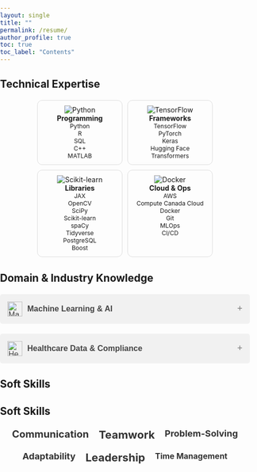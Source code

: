```yaml
---
layout: single
title: ""
permalink: /resume/
author_profile: true
toc: true
toc_label: "Contents"
---
```

## Technical Expertise

<div style="display: flex; flex-wrap: wrap; gap: 10px; justify-content: center; margin-top: 20px;">
  <div style="width: 150px; padding: 10px; border: 1px solid #ddd; border-radius: 10px; text-align: center;">
    <img src="https://img.icons8.com/color/48/000000/python.png" alt="Python">
    <h4 style="font-size: 14px;">Programming</h4>
    <p style="font-size: 12px;">
      Python<br>
      R<br>
      SQL<br>
      C++<br>
      MATLAB<br>
    </p>
  </div>
  
  <div style="width: 150px; padding: 10px; border: 1px solid #ddd; border-radius: 10px; text-align: center;">
    <img src="https://img.icons8.com/color/48/000000/tensorflow.png" alt="TensorFlow">
    <h4 style="font-size: 14px;">Frameworks</h4>
    <p style="font-size: 12px;">
      TensorFlow<br>
      PyTorch<br>
      Keras<br>
      Hugging Face Transformers<br>
    </p>
  </div>
  
  <div style="width: 150px; padding: 10px; border: 1px solid #ddd; border-radius: 10px; text-align: center;">
    <img src="https://img.icons8.com/ios/50/000000/scikit-learn.png" alt="Scikit-learn">
    <h4 style="font-size: 14px;">Libraries</h4>
    <p style="font-size: 12px;">
      JAX<br>
      OpenCV<br>
      SciPy<br>
      Scikit-learn<br>
      spaCy<br>
      Tidyverse<br>
      PostgreSQL<br>
      Boost<br>
    </p>
  </div>
  
  <div style="width: 150px; padding: 10px; border: 1px solid #ddd; border-radius: 10px; text-align: center;">
    <img src="https://img.icons8.com/color/48/000000/docker.png" alt="Docker">
    <h4 style="font-size: 14px;">Cloud & Ops</h4>
    <p style="font-size: 12px;">
      AWS<br>
      Compute Canada Cloud<br>
      Docker<br>
      Git<br>
      MLOps<br>
      CI/CD<br>
    </p>
  </div>
</div>

## Domain & Industry Knowledge

<!-- Machine Learning & AI Accordion -->
<div style="max-width: 800px; margin: 20px auto; text-align: left;">
  <button class="accordion">
    <img src="https://img.icons8.com/ios/50/000000/artificial-intelligence.png" alt="Machine Learning Icon" style="height: 30px; margin-right: 10px;">
    <strong>Machine Learning & AI</strong>
  </button>
  <div class="panel">
    <p>In-depth knowledge of various Machine Learning techniques, including both <strong>Supervised</strong> and <strong>Unsupervised Learning</strong>, allowing for the creation of models that can predict outcomes and discover hidden patterns in data. Expertise in <strong>Deep Learning</strong> with advanced models like <strong>Convolutional Neural Networks (CNNs)</strong>, <strong>Recurrent Neural Networks (RNNs)</strong>, <strong>Generative Adversarial Networks (GANs)</strong>, and <strong>Autoencoders</strong>. Proficient in implementing solutions for complex problems in <strong>Natural Language Processing (NLP)</strong> and <strong>Computer Vision</strong>, enabling the extraction of insights from text and image data.</p>
  </div>
</div>

<!-- Healthcare Data & Compliance Accordion -->
<div style="max-width: 800px; margin: 20px auto; text-align: left;">
  <button class="accordion">
    <img src="https://img.icons8.com/ios/50/000000/hospital-room.png" alt="Healthcare Icon" style="height: 30px; margin-right: 10px;">
    <strong>Healthcare Data & Compliance</strong>
  </button>
  <div class="panel">
    <p>Extensive experience working with healthcare data systems like <strong>Electronic Health Records (EHR)</strong> and <strong>Electronic Medical Records (EMR)</strong>, ensuring proper management and integration of patient data. Expertise in <strong>Hospital Information Systems (HIS)</strong> for seamless healthcare operations. Well-versed in industry regulations, including <strong>HIPAA (Health Insurance Portability and Accountability Act)</strong>, <strong>FDA (U.S. Food and Drug Administration)</strong>, and <strong>HL7 (Health Level Seven Standards)</strong>, ensuring compliance in handling sensitive healthcare information. Knowledgeable in the implementation of systems that improve healthcare delivery, protect patient privacy, and meet government standards.</p>
  </div>
</div>

  <style>
    /* Basic Reset */
    body, h4, p {
      margin: 0;
      padding: 0;
    }

    /* Accordion button styles */
    .accordion {
      background-color: #f1f1f1;
      color: #444;
      padding: 15px;
      width: 100%;
      text-align: left;
      border: none;
      outline: none;
      cursor: pointer;
      font-size: 16px;
      transition: 0.4s;
      display: flex;
      align-items: center;
      border-radius: 5px;
    }

    .accordion:hover {
      background-color: #ddd;
    }

    .accordion:after {
      content: '\002B';  /* "+" symbol */
      font-size: 18px;
      color: #777;
      margin-left: auto;
    }

    .accordion.active:after {
      content: "\2212";  /* "−" symbol */
    }

    /* Panel (hidden by default) */
    .panel {
      padding: 15px;
      background-color: #f9f9f9;
      display: none;
      overflow: hidden;
      border-radius: 5px;
      margin-top: 10px;
    }

    /* Style for active accordion (when expanded) */
    .accordion.active + .panel {
      display: block;
    }

    /* Accordion Container */
    .accordion-container {
      max-width: 800px;
      margin: 20px auto;
      text-align: left;
    }

    /* Icon Styles */
    .accordion img {
      height: 30px;
      margin-right: 10px;
    }

    /* Responsive Design */
    @media (max-width: 768px) {
      .accordion {
        font-size: 14px;
      }

      .panel p {
        font-size: 14px;
      }
    }
  </style>

<body>


  <!-- JavaScript for Accordion Toggle -->
  <script>
    // Accordion toggle behavior
    document.querySelectorAll('.accordion').forEach((accordion) => {
      accordion.addEventListener('click', function() {
        this.classList.toggle('active');
        const panel = this.nextElementSibling;
        if (panel.style.display === 'block') {
          panel.style.display = 'none';
        } else {
          panel.style.display = 'block';
        }
      });
    });
  </script>

</body>


## Soft Skills
<h2>Soft Skills</h2>

<div class="skill-cloud">
  <span class="skill-word">Communication</span>
  <span class="skill-word">Teamwork</span>
  <span class="skill-word">Problem-Solving</span>
  <span class="skill-word">Adaptability</span>
  <span class="skill-word">Leadership</span>
  <span class="skill-word">Time Management</span>
</div>

<style>
  .skill-cloud {
    display: flex;
    flex-wrap: wrap;
    justify-content: center;
    gap: 10px;
    font-size: 14px;
  }

  .skill-word {
    font-size: 18px;
    font-weight: bold;
    color: #333;
    padding: 5px;
    transition: transform 0.3s ease;
  }

  .skill-word:hover {
    transform: scale(1.2);
    color: #4CAF50;
  }

  .skill-word:nth-child(1) {
    font-size: 20px;
  }
  .skill-word:nth-child(2) {
    font-size: 22px;
  }
  .skill-word:nth-child(3) {
    font-size: 18px;
  }
  .skill-word:nth-child(4) {
    font-size: 18px;
  }
  .skill-word:nth-child(5) {
    font-size: 22px;
  }
  .skill-word:nth-child(6) {
    font-size: 16px;
  }
</style>
